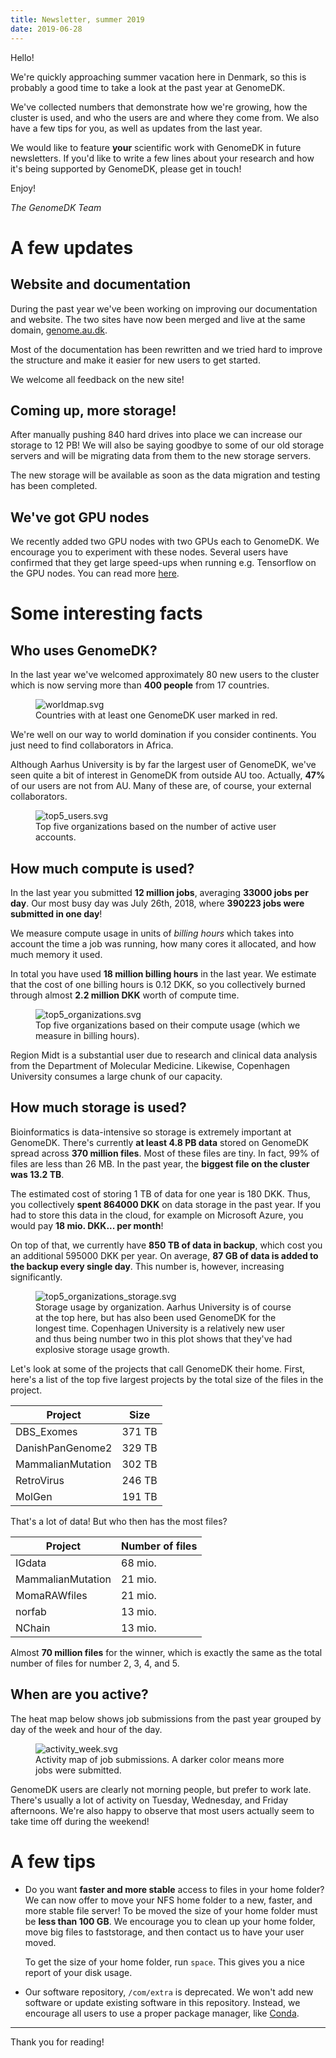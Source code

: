 ```yaml
---
title: Newsletter, summer 2019
date: 2019-06-28
---
```


Hello!

We're quickly approaching summer vacation here in Denmark, so this is probably a
good time to take a look at the past year at GenomeDK.

We've collected numbers that demonstrate how we're growing, how the cluster is
used, and who the users are and where they come from. We also have a few tips
for you, as well as updates from the last year.

<!-- more -->

We would like to feature **your** scientific work with GenomeDK in future
newsletters. If you'd like to write a few lines about your research and how it's
being supported by GenomeDK, please get in touch!

Enjoy!

*The GenomeDK Team*

# A few updates

## Website and documentation

During the past year we've been working on improving our documentation and
website. The two sites have now been merged and live at the same domain,
[genome.au.dk](genome.au.dk).

Most of the documentation has been rewritten and we tried hard to improve the
structure and make it easier for new users to get started.

We welcome all feedback on the new site!

## Coming up, more storage!

After manually pushing 840 hard drives into place we can increase our storage to
12 PB! We will also be saying goodbye to some of our old storage servers and
will be migrating data from them to the new storage servers.

The new storage will be available as soon as the data migration and testing has
been completed.

## We've got GPU nodes

We recently added two GPU nodes with two GPUs each to GenomeDK. We encourage you
to experiment with these nodes. Several users have confirmed that they get large
speed-ups when running e.g. Tensorflow on the GPU nodes. You can read more
[here](@/docs/interacting-with-the-queue.md#gpu_nodes).

# Some interesting facts

## Who uses GenomeDK?

In the last year we've welcomed approximately 80 new users to the cluster which
is now serving more than **400 people** from 17 countries.

<figure>
<img src="worldmap.svg" alt="worldmap.svg" />
<figcaption>Countries with at least one GenomeDK user marked in
red.</figcaption>
</figure>

We're well on our way to world domination if you consider continents. You just
need to find collaborators in Africa.

Although Aarhus University is by far the largest user of GenomeDK, we've seen
quite a bit of interest in GenomeDK from outside AU too. Actually, **47%** of
our users are not from AU. Many of these are, of course, your external
collaborators.

<figure>
<img src="top5_users.svg" alt="top5_users.svg" />
<figcaption>Top five organizations based on the number of active user
accounts.</figcaption>
</figure>

## How much compute is used?

In the last year you submitted **12 million jobs**, averaging **33000 jobs per
day**. Our most busy day was July 26th, 2018, where **390223 jobs were submitted
in one day**!

We measure compute usage in units of *billing hours* which takes into account
the time a job was running, how many cores it allocated, and how much memory it
used.

In total you have used **18 million billing hours** in the last year. We
estimate that the cost of one billing hours is 0.12 DKK, so you collectively
burned through almost **2.2 million DKK** worth of compute time.

<figure>
<img src="top5_organizations.svg" alt="top5_organizations.svg" />
<figcaption>Top five organizations based on their compute usage (which
we measure in billing hours).</figcaption>
</figure>

Region Midt is a substantial user due to research and clinical data analysis
from the Department of Molecular Medicine. Likewise, Copenhagen University
consumes a large chunk of our capacity.

## How much storage is used?

Bioinformatics is data-intensive so storage is extremely important at GenomeDK.
There's currently **at least 4.8 PB data** stored on GenomeDK spread across
**370 million files**. Most of these files are tiny. In fact, 99% of files are
less than 26 MB. In the past year, the **biggest file on the cluster was 13.2
TB**.

The estimated cost of storing 1 TB of data for one year is 180 DKK. Thus, you
collectively **spent 864000 DKK** on data storage in the past year. If you had
to store this data in the cloud, for example on Microsoft Azure, you would pay
**18 mio. DKK\... per month**!

On top of that, we currently have **850 TB of data in backup**, which cost you
an additional 595000 DKK per year. On average, **87 GB of data is added to the
backup every single day**. This number is, however, increasing significantly.

<figure>
<img src="top5_organizations_storage.svg"
alt="top5_organizations_storage.svg" />
<figcaption>Storage usage by organization. Aarhus University is of
course at the top here, but has also been used GenomeDK for the longest
time. Copenhagen University is a relatively new user and thus being
number two in this plot shows that they've had explosive storage usage
growth.</figcaption>
</figure>

Let's look at some of the projects that call GenomeDK their home. First, here's
a list of the top five largest projects by the total size of the files in the
project.

Project               | Size
----------------------|-------
DBS_Exomes            | 371 TB
DanishPanGenome2      | 329 TB
MammalianMutation     | 302 TB
RetroVirus            | 246 TB
MolGen                | 191 TB

That's a lot of data! But who then has the most files?

Project           | Number of files
------------------|----------------
IGdata            | 68 mio.
MammalianMutation | 21 mio.
MomaRAWfiles      | 21 mio.
norfab            | 13 mio.
NChain            | 13 mio.

Almost **70 million files** for the winner, which is exactly the same as the
total number of files for number 2, 3, 4, and 5.

## When are you active?

The heat map below shows job submissions from the past year grouped by day of
the week and hour of the day.

<figure>
<img src="activity_week.svg" alt="activity_week.svg" />
<figcaption>Activity map of job submissions. A darker color means more
jobs were submitted.</figcaption>
</figure>

GenomeDK users are clearly not morning people, but prefer to work late. There's
usually a lot of activity on Tuesday, Wednesday, and Friday afternoons. We're
also happy to observe that most users actually seem to take time off during the
weekend!

# A few tips

-   Do you want **faster and more stable** access to files in your home folder?
    We can now offer to move your NFS home folder to a new, faster, and more
    stable file server! To be moved the size of your home folder must be **less
    than 100 GB**. We encourage you to clean up your home folder, move big files
    to faststorage, and then contact us to have your user moved.

    To get the size of your home folder, run `space`. This gives you a nice
    report of your disk usage.

-   Our software repository, `/com/extra` is deprecated. We won't add new
    software or update existing software in this repository. Instead, we
    encourage all users to use a proper package manager, like [Conda](@/docs/installing-software.md).

---

Thank you for reading!
